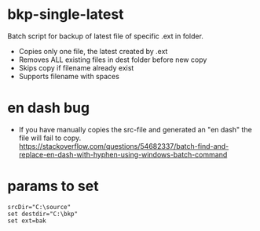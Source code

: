 # bkp-single-latest
Batch script for backup of latest file of specific .ext in folder. 

* Copies only one file, the latest created by .ext
* Removes ALL existing files in dest folder before new copy
* Skips copy if filename already exist
* Supports filename with spaces

# en dash bug
* If you have manually copies the src-file and generated an "en dash" the file will fail to copy.
https://stackoverflow.com/questions/54682337/batch-find-and-replace-en-dash-with-hyphen-using-windows-batch-command

# params to set
```
srcDir="C:\source"
set destdir="C:\bkp"
set ext=bak
```
